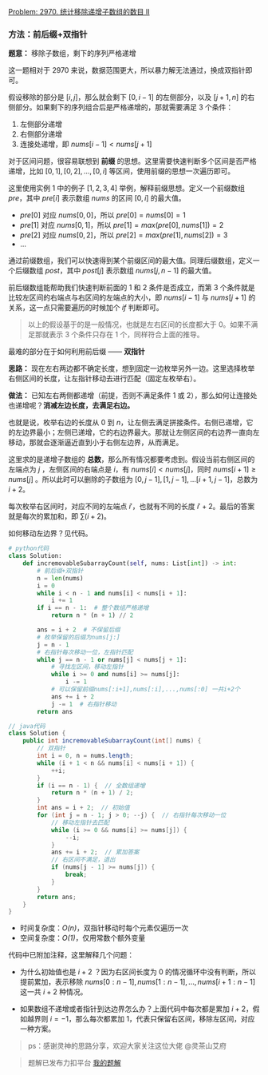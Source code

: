 [Problem: 2970. 统计移除递增子数组的数目 II](https://leetcode.cn/problems/count-the-number-of-incremovable-subarrays-ii/description/)

### 方法：前后缀+双指针

**题意：** 移除子数组，剩下的序列严格递增

这一题相对于 2970 来说，数据范围更大，所以暴力解无法通过，换成双指针即可。

假设移除的部分是 $[i,j]$，那么就会剩下 $[0,i-1]$ 的左侧部分，以及 $[j+1,n]$ 的右侧部分。如果剩下的序列组合后是严格递增的，那就需要满足 $3$ 个条件：

1. 左侧部分递增
2. 右侧部分递增
3. 连接处递增，即 $nums[i-1]\lt nums[j+1]$

对于区间问题，很容易联想到 **前缀** 的思想。这里需要快速判断多个区间是否严格递增，比如 $[0,1],[0,2],...,[0,i]$ 等区间，使用前缀的思想一次遍历即可。

这里使用实例 $1$ 中的例子 $[1,2,3,4]$ 举例，解释前缀思想。定义一个前缀数组 $pre$，其中 $pre[i]$ 表示数组 $nums$ 的区间 $[0,i]$ 的最大值。

- $pre[0]$ 对应 $nums[0,0]$，所以 $pre[0]=nums[0]=1$
- $pre[1]$ 对应 $nums[0,1]$，所以 $pre[1]=max(pre[0],nums[1])=2$
- $pre[2]$ 对应 $nums[0,2]$，所以 $pre[2]=max(pre[1],nums[2])=3$
- ...

通过前缀数组，我们可以快速得到某个前缀区间的最大值。同理后缀数组，定义一个后缀数组 $post$，其中 $post[j]$ 表示数组 $nums[j,n-1]$ 的最大值。

前后缀数组能帮助我们快速判断前面的 $1$ 和 $2$ 条件是否成立，而第 $3$ 个条件就是比较左区间的右端点与右区间的左端点的大小，即 $nums[i-1]$ 与 $nums[j+1]$ 的关系，这一点只需要遍历的时候加个 $if$ 判断即可。

> 以上的假设基于的是一般情况，也就是左右区间的长度都大于 0。如果不满足那就表示 3 个条件只存在 1 个，同样符合上面的推导。

最难的部分在于如何利用前后缀 —— **双指针**

**思路：** 现在左右两边都不确定长度，想到固定一边枚举另外一边。这里选择枚举右侧区间的长度，让左指针移动去进行匹配（固定左枚举右）。

**做法：** 已知左右两侧都递增（前提，否则不满足条件 $1$ 或 $2$），那么如何让连接处也递增呢？**消减左边长度，去满足右边。**

也就是说，枚举右边的长度从 $0$ 到 $n$，让左侧去满足拼接条件。右侧已递增，它的左边界最小；左侧已递增，它的右边界最大。那就让左侧区间的右边界一直向左移动，那就会逐渐逼近直到小于右侧左边界，从而满足。

这里求的是递增子数组的 **总数**，那么所有情况都要考虑到。假设当前右侧区间的左端点为 $j$ ，左侧区间的右端点是 $i$，有 $nums[i]\lt nums[j]$，同时 $nums[i+1]\geq nums[j]$ 。所以此时可以删除的子数组为 $[0,j-1],[1,j-1],...[i+1,j-1]$，总数为 $i+2$。

每次枚举右区间时，对应不同的左端点 $i'$，也就有不同的长度 $i'+2$。最后的答案就是每次的累加和，即 $\sum (i+2)$。

如何移动左边界？见代码。

```Python
# python代码
class Solution:
    def incremovableSubarrayCount(self, nums: List[int]) -> int:
        # 前后缀+双指针
        n = len(nums)
        i = 0
        while i < n - 1 and nums[i] < nums[i + 1]:
            i += 1
        if i == n - 1:  # 整个数组严格递增
            return n * (n + 1) // 2

        ans = i + 2  # 不保留后缀
        # 枚举保留的后缀为nums[j:]
        j = n - 1
        # 右指针每次移动一位，左指针匹配
        while j == n - 1 or nums[j] < nums[j + 1]:
            # 寻找左区间，移动左指针
            while i >= 0 and nums[i] >= nums[j]:
                i -= 1
            # 可以保留前缀nums[:i+1],nums[:i],...,nums[:0] 一共i+2个
            ans += i + 2
            j -= 1  # 右指针移动
        return ans
```

```java
// java代码
class Solution {
    public int incremovableSubarrayCount(int[] nums) {
        // 双指针
        int i = 0, n = nums.length;
        while (i + 1 < n && nums[i] < nums[i + 1]) {
            ++i;
        }
        if (i == n - 1) {  // 全数组递增
            return n * (n + 1) / 2;
        }
        int ans = i + 2;  // 初始值
        for (int j = n - 1; j > 0; --j) {  // 右指针每次移动一位
            // 移动左指针去匹配
            while (i >= 0 && nums[i] >= nums[j]) {
                --i;
            }
            ans += i + 2;  // 累加答案
            // 右区间不满足，退出
            if (nums[j - 1] >= nums[j]) {
                break;
            }
        }
        return ans;
    }
}
```

- 时间复杂度：_O(n)_，双指针移动时每个元素仅遍历一次
- 空间复杂度：_O(1)_，仅用常数个额外变量

代码中已附加注释，这里解释几个问题：

- 为什么初始值也是 $i+2$ ？因为右区间长度为 $0$ 的情况循环中没有判断，所以提前累加，表示移除 $nums[0:n-1],nums[1:n-1],...,nums[i+1:n-1]$ 这一共 $i+2$ 种情况。

- 如果数组不递增或者指针到达边界怎么办？上面代码中每次都是累加 $i + 2$，假如越界则 $i=-1$，那么每次都累加 $1$，代表只保留右区间，移除左区间，对应一种方案。

> ps：感谢灵神的思路分享，欢迎大家关注这位大佬 @灵茶山艾府

> 题解已发布力扣平台 [我的题解](https://leetcode.cn/problems/count-the-number-of-incremovable-subarrays-ii/solutions/2837609/qian-hou-zhui-shuang-zhi-zhen-by-pricele-zsnt/)
